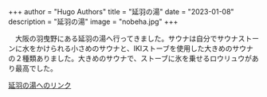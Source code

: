 +++
author = "Hugo Authors"
title = "延羽の湯"
date = "2023-01-08"
description = "延羽の湯"
image = "nobeha.jpg"
+++

　大阪の羽曳野にある延羽の湯へ行ってきました。サウナは自分でサウナストーンに水をかけられる小さめのサウナと、IKIストーブを使用した大きめのサウナの２種類ありました。大きめのサウナで、ストーブに氷を乗せるロウリュウがあり最高でした。

<a href= "https://www.nobuta123.co.jp/nobehahabikino/" target="_blank">延羽の湯へのリンク</a>

